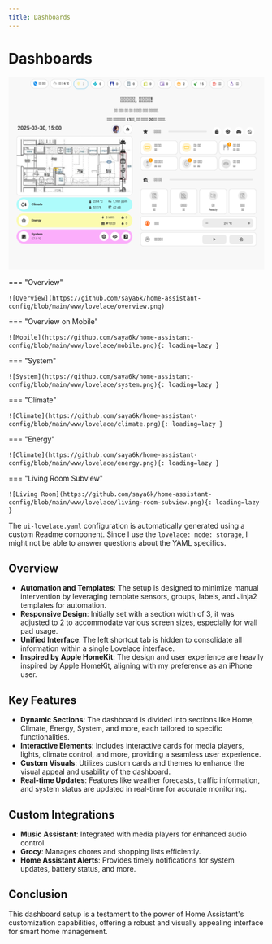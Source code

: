 ```yaml
---
title: Dashboards
---
```


# Dashboards

![Lovelace Dashboard](../images/lovelace.png)

=== "Overview"

    ![Overview](https://github.com/saya6k/home-assistant-config/blob/main/www/lovelace/overview.png)

=== "Overview on Mobile"

    ![Mobile](https://github.com/saya6k/home-assistant-config/blob/main/www/lovelace/mobile.png){: loading=lazy }

=== "System"

    ![System](https://github.com/saya6k/home-assistant-config/blob/main/www/lovelace/system.png){: loading=lazy }

=== "Climate"

    ![Climate](https://github.com/saya6k/home-assistant-config/blob/main/www/lovelace/climate.png){: loading=lazy }

=== "Energy"

    ![Climate](https://github.com/saya6k/home-assistant-config/blob/main/www/lovelace/energy.png){: loading=lazy }

=== "Living Room Subview"

    ![Living Room](https://github.com/saya6k/home-assistant-config/blob/main/www/lovelace/living-room-subview.png){: loading=lazy }

The `ui-lovelace.yaml` configuration is automatically generated using a custom Readme component. Since I use the `lovelace: mode: storage`, I might not be able to answer questions about the YAML specifics.

## Overview

- **Automation and Templates**: The setup is designed to minimize manual intervention by leveraging template sensors, groups, labels, and Jinja2 templates for automation.
- **Responsive Design**: Initially set with a section width of 3, it was adjusted to 2 to accommodate various screen sizes, especially for wall pad usage.
- **Unified Interface**: The left shortcut tab is hidden to consolidate all information within a single Lovelace interface.
- **Inspired by Apple HomeKit**: The design and user experience are heavily inspired by Apple HomeKit, aligning with my preference as an iPhone user.

## Key Features

- **Dynamic Sections**: The dashboard is divided into sections like Home, Climate, Energy, System, and more, each tailored to specific functionalities.
- **Interactive Elements**: Includes interactive cards for media players, lights, climate control, and more, providing a seamless user experience.
- **Custom Visuals**: Utilizes custom cards and themes to enhance the visual appeal and usability of the dashboard.
- **Real-time Updates**: Features like weather forecasts, traffic information, and system status are updated in real-time for accurate monitoring.

## Custom Integrations

- **Music Assistant**: Integrated with media players for enhanced audio control.
- **Grocy**: Manages chores and shopping lists efficiently.
- **Home Assistant Alerts**: Provides timely notifications for system updates, battery status, and more.

## Conclusion

This dashboard setup is a testament to the power of Home Assistant's customization capabilities, offering a robust and visually appealing interface for smart home management.
